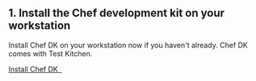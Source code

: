 ## 1. Install the Chef development kit on your workstation

Install Chef DK on your workstation now if you haven't already. Chef DK comes with Test Kitchen.

<a class='accent-button radius' href='https://downloads.chef.io/chef-dk/' target='_blank'>Install Chef DK&nbsp;&nbsp;<i class='fa fa-external-link'></i></a>
